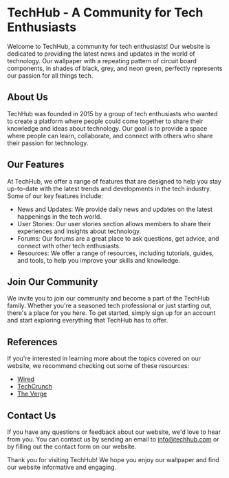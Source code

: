<!--font:Montserrat-->

# TechHub - A Community for Tech Enthusiasts

Welcome to TechHub, a community for tech enthusiasts! Our website is dedicated to providing the latest news and updates in the world of technology. Our wallpaper with a repeating pattern of circuit board components, in shades of black, grey, and neon green, perfectly represents our passion for all things tech.

## About Us

TechHub was founded in 2015 by a group of tech enthusiasts who wanted to create a platform where people could come together to share their knowledge and ideas about technology. Our goal is to provide a space where people can learn, collaborate, and connect with others who share their passion for technology.

## Our Features

At TechHub, we offer a range of features that are designed to help you stay up-to-date with the latest trends and developments in the tech industry. Some of our key features include:

- News and Updates: We provide daily news and updates on the latest happenings in the tech world.
- User Stories: Our user stories section allows members to share their experiences and insights about technology.
- Forums: Our forums are a great place to ask questions, get advice, and connect with other tech enthusiasts.
- Resources: We offer a range of resources, including tutorials, guides, and tools, to help you improve your skills and knowledge.

## Join Our Community

We invite you to join our community and become a part of the TechHub family. Whether you're a seasoned tech professional or just starting out, there's a place for you here. To get started, simply sign up for an account and start exploring everything that TechHub has to offer.

## References

If you're interested in learning more about the topics covered on our website, we recommend checking out some of these resources:

- [Wired](#)
- [TechCrunch](#)
- [The Verge](#)

## Contact Us

If you have any questions or feedback about our website, we'd love to hear from you. You can contact us by sending an email to info@techhub.com or by filling out the contact form on our website.

Thank you for visiting TechHub! We hope you enjoy our wallpaper and find our website informative and engaging.

<!--

Write me content for website with wallpaper which alt text is:

"A wallpaper with a repeating pattern of circuit board components, in shades of black, grey, and neon green."

The name/title of the page should not be 1:1 copy of the alt text but rather a real content of the website which is using this wallpaper.

- Use markdown format 
- Start with heading
- Heading should be short and concise
- The content should look like a real website 
- The website should not be about the wallpaper, wallpaper is just a related background
- Heading should be contain work "wallpaper" or "background"
- Include real sections like references, contact, user stories, etc. use things relevant to the page purpose.
- Feel free to use structure like headings, bullets, numbering, blockquotes, paragraphs, horizontal lines, etc.
- You can use formatting like bold or _italic_
- You can include UTF-8 emojis
- Links should be only #hash anchors (and you can refer to the document itself)
- Do not include images


---


# TechHub - A Community for Tech Enthusiasts

Welcome to TechHub, a community for tech enthusiasts! Our website is dedicated to providing the latest news and updates in the world of technology. Our wallpaper with a repeating pattern of circuit board components, in shades of black, grey, and neon green, perfectly represents our passion for all things tech.

## About Us

TechHub was founded in 2015 by a group of tech enthusiasts who wanted to create a platform where people could come together to share their knowledge and ideas about technology. Our goal is to provide a space where people can learn, collaborate, and connect with others who share their passion for technology.

## Our Features

At TechHub, we offer a range of features that are designed to help you stay up-to-date with the latest trends and developments in the tech industry. Some of our key features include:

- News and Updates: We provide daily news and updates on the latest happenings in the tech world.
- User Stories: Our user stories section allows members to share their experiences and insights about technology.
- Forums: Our forums are a great place to ask questions, get advice, and connect with other tech enthusiasts.
- Resources: We offer a range of resources, including tutorials, guides, and tools, to help you improve your skills and knowledge.

## Join Our Community

We invite you to join our community and become a part of the TechHub family. Whether you're a seasoned tech professional or just starting out, there's a place for you here. To get started, simply sign up for an account and start exploring everything that TechHub has to offer.

## References

If you're interested in learning more about the topics covered on our website, we recommend checking out some of these resources:

- [Wired](#)
- [TechCrunch](#)
- [The Verge](#)

## Contact Us

If you have any questions or feedback about our website, we'd love to hear from you. You can contact us by sending an email to info@techhub.com or by filling out the contact form on our website.

Thank you for visiting TechHub! We hope you enjoy our wallpaper and find our website informative and engaging.

-->
